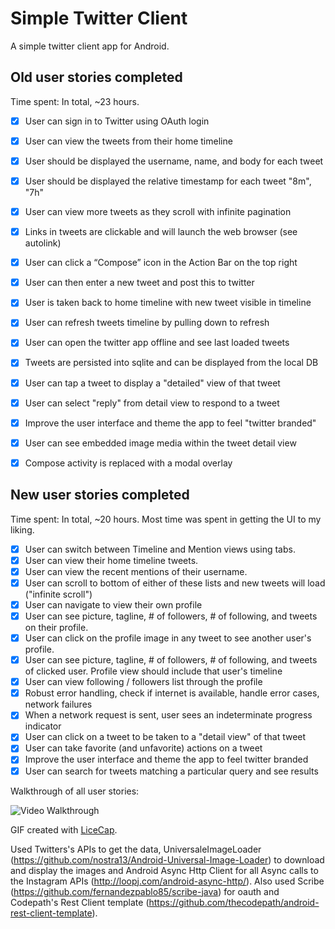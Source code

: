 Simple Twitter Client
==============

A simple twitter client app for Android.


## Old user stories completed

Time spent: In total, ~23 hours.

 * [x] User can sign in to Twitter using OAuth login
 * [x] User can view the tweets from their home timeline
 * [x] User should be displayed the username, name, and body for each tweet
 * [x] User should be displayed the relative timestamp for each tweet "8m", "7h"
 * [x] User can view more tweets as they scroll with infinite pagination
 * [x] Links in tweets are clickable and will launch the web browser (see autolink)
 * [x] User can click a “Compose” icon in the Action Bar on the top right
 * [x] User can then enter a new tweet and post this to twitter
 * [x] User is taken back to home timeline with new tweet visible in timeline
 * [x] User can refresh tweets timeline by pulling down to refresh
 * [x] User can open the twitter app offline and see last loaded tweets
 * [x] Tweets are persisted into sqlite and can be displayed from the local DB
 * [x] User can tap a tweet to display a "detailed" view of that tweet
 * [x] User can select "reply" from detail view to respond to a tweet
 * [x] Improve the user interface and theme the app to feel "twitter branded"
 * [x] User can see embedded image media within the tweet detail view
 * [x] Compose activity is replaced with a modal overlay


## New user stories completed

Time spent: In total, ~20 hours. Most time was spent in getting the UI to my liking.

 * [x] User can switch between Timeline and Mention views using tabs.
 * [x] User can view their home timeline tweets.
 * [x] User can view the recent mentions of their username.
 * [x] User can scroll to bottom of either of these lists and new tweets will load ("infinite scroll")
 * [x] User can navigate to view their own profile
 * [x] User can see picture, tagline, # of followers, # of following, and tweets on their profile.
 * [x] User can click on the profile image in any tweet to see another user's profile.
 * [x] User can see picture, tagline, # of followers, # of following, and tweets of clicked user. Profile view should include that user's timeline
 * [x] User can view following / followers list through the profile
 * [x] Robust error handling, check if internet is available, handle error cases, network failures
 * [x] When a network request is sent, user sees an indeterminate progress indicator
 * [x] User can click on a tweet to be taken to a "detail view" of that tweet
 * [x] User can take favorite (and unfavorite) actions on a tweet
 * [x] Improve the user interface and theme the app to feel twitter branded
 * [x] User can search for tweets matching a particular query and see results

Walkthrough of all user stories:

![Video Walkthrough](TwitterClient.gif)

GIF created with [LiceCap](http://www.cockos.com/licecap/).


Used Twitters's APIs to get the data, UniversaleImageLoader (https://github.com/nostra13/Android-Universal-Image-Loader) to download and display the images and Android Async Http Client for all Async calls to the Instagram APIs (http://loopj.com/android-async-http/). Also used Scribe (https://github.com/fernandezpablo85/scribe-java) for oauth and Codepath's Rest Client template (https://github.com/thecodepath/android-rest-client-template).
